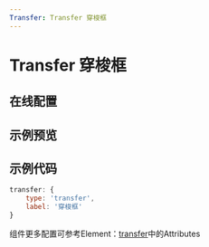 ```yaml
---
Transfer: Transfer 穿梭框
---
```

# Transfer 穿梭框


## 在线配置
<ClientOnly>
<ams-config name="transfer" type="field"/>
</ClientOnly>

## 示例预览

<ClientOnly>
<demo-list :type="'transfer'"></demo-list>
</ClientOnly>

## 示例代码
```js
transfer: {
    type: 'transfer',
    label: '穿梭框'
}
```

组件更多配置可参考Element：[transfer](http://element-cn.eleme.io/#/zh-CN/component/transfer)中的Attributes